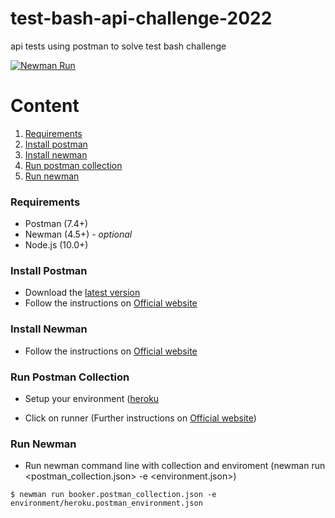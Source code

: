 # test-bash-api-challenge-2022

api tests using postman to solve test bash challenge

[![Newman Run](https://github.com/magaeu/test-bash-api-challenge-2022/actions/workflows/postman-tests.yml/badge.svg)](https://github.com/magaeu/test-bash-api-challenge-2022/actions/workflows/postman-tests.yml)

# Content

1. [Requirements](#requirements)
2. [Install postman](#install-postman)
3. [Install newman](#install-newman)
4. [Run postman collection](#run-postman-colletion)
5. [Run newman](#run-newman)

### Requirements

- Postman (7.4+)
- Newman (4.5+) - _optional_
- Node.js (10.0+) 

### Install Postman

- Download the [latest version](https://www.postman.com/downloads/)
- Follow the instructions on [Official website](https://learning.postman.com/docs/postman/launching-postman/installation-and-updates/)

### Install Newman

- Follow the instructions on [Official website](https://www.npmjs.com/package/newman)

### Run Postman Collection

- Setup your environment ([heroku](environment/heroku.postman_environment.json)

- Click on runner (Further instructions on [Official website](https://learning.postman.com/docs/postman/collection-runs/intro-to-collection-runs/))

### Run Newman

- Run newman command line with collection and enviroment (newman run <postman_collection.json> -e <environment.json>)

```shell
$ newman run booker.postman_collection.json -e environment/heroku.postman_environment.json
```
